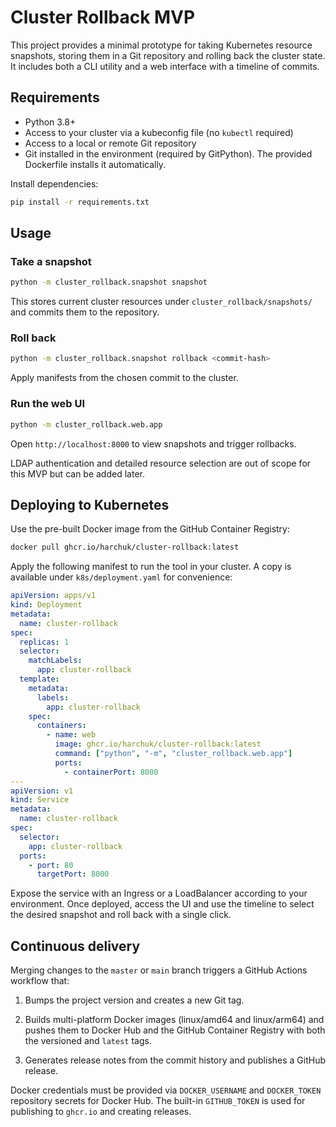 # Cluster Rollback MVP

This project provides a minimal prototype for taking Kubernetes resource
snapshots, storing them in a Git repository and rolling back the cluster state.
It includes both a CLI utility and a web interface with a timeline of commits.

## Requirements

* Python 3.8+
* Access to your cluster via a kubeconfig file (no `kubectl` required)
* Access to a local or remote Git repository
* Git installed in the environment (required by GitPython). The provided
  Dockerfile installs it automatically.

Install dependencies:

```bash
pip install -r requirements.txt
```

## Usage

### Take a snapshot

```bash
python -m cluster_rollback.snapshot snapshot
```

This stores current cluster resources under `cluster_rollback/snapshots/` and
commits them to the repository.

### Roll back

```bash
python -m cluster_rollback.snapshot rollback <commit-hash>
```

Apply manifests from the chosen commit to the cluster.

### Run the web UI

```bash
python -m cluster_rollback.web.app
```

Open `http://localhost:8000` to view snapshots and trigger rollbacks.

LDAP authentication and detailed resource selection are out of scope for this
MVP but can be added later.

## Deploying to Kubernetes

Use the pre-built Docker image from the GitHub Container Registry:

```bash
docker pull ghcr.io/harchuk/cluster-rollback:latest
```

Apply the following manifest to run the tool in your cluster. A copy is
available under `k8s/deployment.yaml` for convenience:

```yaml
apiVersion: apps/v1
kind: Deployment
metadata:
  name: cluster-rollback
spec:
  replicas: 1
  selector:
    matchLabels:
      app: cluster-rollback
  template:
    metadata:
      labels:
        app: cluster-rollback
    spec:
      containers:
        - name: web
          image: ghcr.io/harchuk/cluster-rollback:latest
          command: ["python", "-m", "cluster_rollback.web.app"]
          ports:
            - containerPort: 8000
---
apiVersion: v1
kind: Service
metadata:
  name: cluster-rollback
spec:
  selector:
    app: cluster-rollback
  ports:
    - port: 80
      targetPort: 8000
```

Expose the service with an Ingress or a LoadBalancer according to your
environment. Once deployed, access the UI and use the timeline to select the
desired snapshot and roll back with a single click.

## Continuous delivery

Merging changes to the `master` or `main` branch triggers a GitHub Actions workflow that:

1. Bumps the project version and creates a new Git tag.

2. Builds multi-platform Docker images (linux/amd64 and linux/arm64) and pushes them to Docker Hub and the GitHub Container Registry with both the versioned and `latest` tags.

3. Generates release notes from the commit history and publishes a GitHub release.

Docker credentials must be provided via `DOCKER_USERNAME` and `DOCKER_TOKEN` repository secrets for Docker Hub. The built-in `GITHUB_TOKEN` is used for publishing to `ghcr.io` and creating releases.
